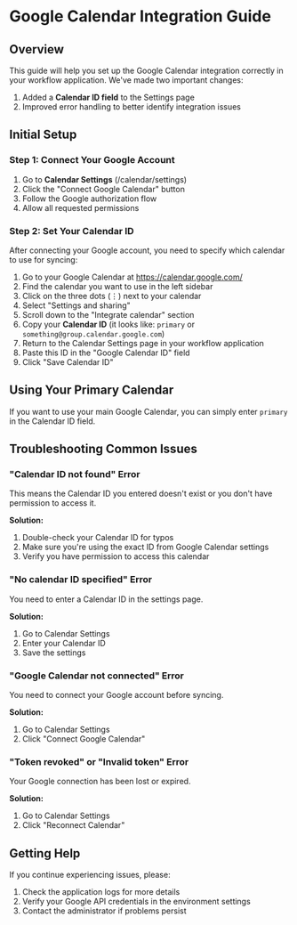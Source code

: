 # Google Calendar Integration Guide

## Overview

This guide will help you set up the Google Calendar integration correctly in your workflow application. We've made two important changes:

1. Added a **Calendar ID field** to the Settings page
2. Improved error handling to better identify integration issues

## Initial Setup

### Step 1: Connect Your Google Account

1. Go to **Calendar Settings** (/calendar/settings)
2. Click the "Connect Google Calendar" button
3. Follow the Google authorization flow
4. Allow all requested permissions

### Step 2: Set Your Calendar ID

After connecting your Google account, you need to specify which calendar to use for syncing:

1. Go to your Google Calendar at https://calendar.google.com/
2. Find the calendar you want to use in the left sidebar
3. Click on the three dots (⋮) next to your calendar
4. Select "Settings and sharing"
5. Scroll down to the "Integrate calendar" section
6. Copy your **Calendar ID** (it looks like: `primary` or `something@group.calendar.google.com`)
7. Return to the Calendar Settings page in your workflow application
8. Paste this ID in the "Google Calendar ID" field
9. Click "Save Calendar ID"

## Using Your Primary Calendar

If you want to use your main Google Calendar, you can simply enter `primary` in the Calendar ID field.

## Troubleshooting Common Issues

### "Calendar ID not found" Error

This means the Calendar ID you entered doesn't exist or you don't have permission to access it.

**Solution:**

1. Double-check your Calendar ID for typos
2. Make sure you're using the exact ID from Google Calendar settings
3. Verify you have permission to access this calendar

### "No calendar ID specified" Error

You need to enter a Calendar ID in the settings page.

**Solution:**

1. Go to Calendar Settings
2. Enter your Calendar ID
3. Save the settings

### "Google Calendar not connected" Error

You need to connect your Google account before syncing.

**Solution:**

1. Go to Calendar Settings
2. Click "Connect Google Calendar"

### "Token revoked" or "Invalid token" Error

Your Google connection has been lost or expired.

**Solution:**

1. Go to Calendar Settings
2. Click "Reconnect Calendar"

## Getting Help

If you continue experiencing issues, please:

1. Check the application logs for more details
2. Verify your Google API credentials in the environment settings
3. Contact the administrator if problems persist
